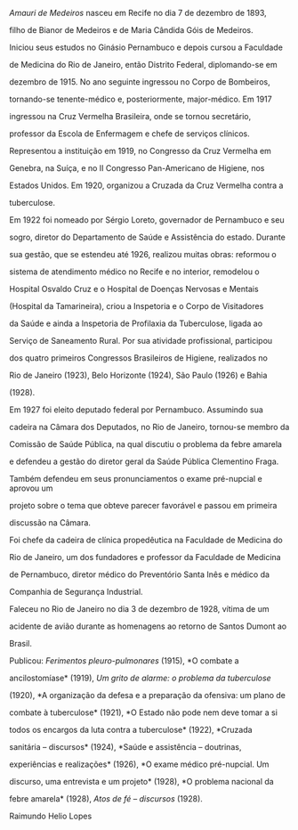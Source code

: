 

*Amauri de Medeiros* nasceu em Recife no dia 7 de dezembro de 1893,

filho de Bianor de Medeiros e de Maria Cândida Góis de Medeiros.



Iniciou seus estudos no Ginásio Pernambuco e depois cursou a Faculdade

de Medicina do Rio de Janeiro, então Distrito Federal, diplomando-se em

dezembro de 1915. No ano seguinte ingressou no Corpo de Bombeiros,

tornando-se tenente-médico e, posteriormente, major-médico. Em 1917

ingressou na Cruz Vermelha Brasileira, onde se tornou secretário,

professor da Escola de Enfermagem e chefe de serviços clínicos.

Representou a instituição em 1919, no Congresso da Cruz Vermelha em

Genebra, na Suíça, e no II Congresso Pan-Americano de Higiene, nos

Estados Unidos. Em 1920, organizou a Cruzada da Cruz Vermelha contra a

tuberculose.



Em 1922 foi nomeado por Sérgio Loreto, governador de Pernambuco e seu

sogro, diretor do Departamento de Saúde e Assistência do estado. Durante

sua gestão, que se estendeu até 1926, realizou muitas obras: reformou o

sistema de atendimento médico no Recife e no interior, remodelou o

Hospital Osvaldo Cruz e o Hospital de Doenças Nervosas e Mentais

(Hospital da Tamarineira), criou a Inspetoria e o Corpo de Visitadores

da Saúde e ainda a Inspetoria de Profilaxia da Tuberculose, ligada ao

Serviço de Saneamento Rural. Por sua atividade profissional, participou

dos quatro primeiros Congressos Brasileiros de Higiene, realizados no

Rio de Janeiro (1923), Belo Horizonte (1924), São Paulo (1926) e Bahia

(1928).



Em 1927 foi eleito deputado federal por Pernambuco. Assumindo sua

cadeira na Câmara dos Deputados, no Rio de Janeiro, tornou-se membro da

Comissão de Saúde Pública, na qual discutiu o problema da febre amarela

e defendeu a gestão do diretor geral da Saúde Pública Clementino Fraga.

Também defendeu em seus pronunciamentos o exame pré-nupcial e aprovou um

projeto sobre o tema que obteve parecer favorável e passou em primeira

discussão na Câmara.



Foi chefe da cadeira de clínica propedêutica na Faculdade de Medicina do

Rio de Janeiro, um dos fundadores e professor da Faculdade de Medicina

de Pernambuco, diretor médico do Preventório Santa Inês e médico da

Companhia de Segurança Industrial.



Faleceu no Rio de Janeiro no dia 3 de dezembro de 1928, vítima de um

acidente de avião durante as homenagens ao retorno de Santos Dumont ao

Brasil.



Publicou: *Ferimentos pleuro-pulmonares* (1915), *O combate a

ancilostomíase* (1919), *Um grito de alarme: o problema da tuberculose*

(1920), *A organização da defesa e a preparação da ofensiva: um plano de

combate à tuberculose* (1921), *O Estado não pode nem deve tomar a si

todos os encargos da luta contra a tuberculose* (1922), *Cruzada

sanitária – discursos* (1924), *Saúde e assistência – doutrinas,

experiências e realizações* (1926), *O exame médico pré-nupcial. Um

discurso, uma entrevista e um projeto* (1928), *O problema nacional da

febre amarela* (1928), *Atos de fé – discursos* (1928).



Raimundo Helio Lopes



